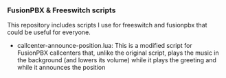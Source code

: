 ### FusionPBX & Freeswitch scripts

This repository includes scripts I use for freeswitch and fusionpbx that could be useful for everyone.

- callcenter-announce-position.lua: This is a modified script for FusionPBX callcenters that, unlike the original script, plays the music in the background (and lowers its volume) while it plays the greeting and while it announces the position
